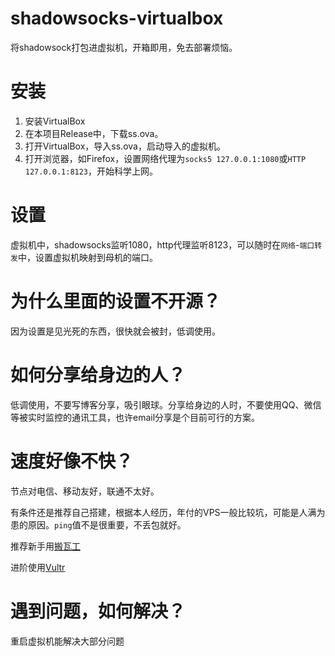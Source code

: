 # shadowsocks-virtualbox
将shadowsock打包进虚拟机，开箱即用，免去部署烦恼。

# 安装
1. 安装VirtualBox
2. 在本项目Release中，下载ss.ova。
3. 打开VirtualBox，导入ss.ova，启动导入的虚拟机。
4. 打开浏览器，如Firefox，设置网络代理为`socks5 127.0.0.1:1080`或`HTTP 127.0.0.1:8123`，开始科学上网。

# 设置
虚拟机中，shadowsocks监听1080，http代理监听8123，可以随时在`网络`-`端口转发`中，设置虚拟机映射到母机的端口。

# 为什么里面的设置不开源？
因为设置是见光死的东西，很快就会被封，低调使用。

# 如何分享给身边的人？
低调使用，不要写博客分享，吸引眼球。分享给身边的人时，不要使用QQ、微信等被实时监控的通讯工具，也许email分享是个目前可行的方案。

# 速度好像不快？
节点对电信、移动友好，联通不太好。

有条件还是推荐自己搭建，根据本人经历，年付的VPS一般比较坑，可能是人满为患的原因。`ping`值不是很重要，不丢包就好。

推荐新手用[搬瓦工](https://polr.liuboping.com/9zuU9)

进阶使用[Vultr](https://polr.liuboping.com/PrgTf)

# 遇到问题，如何解决？
重启虚拟机能解决大部分问题
